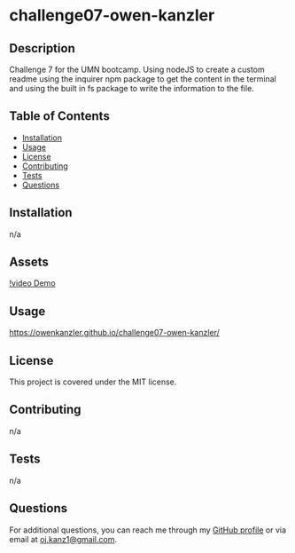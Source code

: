 # challenge07-owen-kanzler

## Description

Challenge 7 for the UMN bootcamp. Using nodeJS to create a custom readme using the inquirer npm package to get the content in the terminal and using the built in fs package to write the information to the file.

## Table of Contents

- [Installation](#installation)
- [Usage](#usage)
- [License](#license)
- [Contributing](#contributing)
- [Tests](#tests)
- [Questions](#questions)

## Installation

n/a

## Assets

[!video Demo](./assets/challenge07-video.gif)

## Usage

https://owenkanzler.github.io/challenge07-owen-kanzler/

## License

This project is covered under the MIT license.

## Contributing

n/a

## Tests

n/a

## Questions

For additional questions, you can reach me through my [GitHub profile](https://github.com/owenkanzler) or via email at oj.kanz1@gmail.com.
